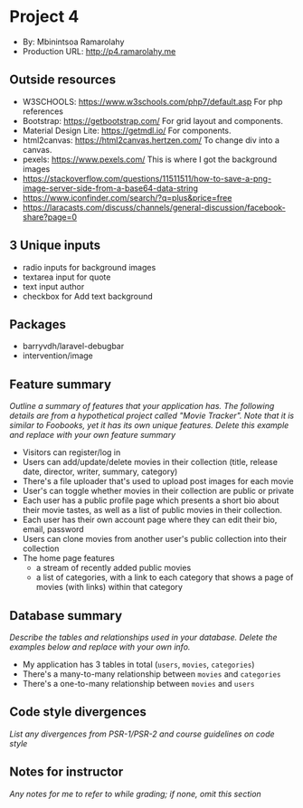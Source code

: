 # Project 4
+ By: Mbinintsoa Ramarolahy
+ Production URL: <http://p4.ramarolahy.me>

## Outside resources
+ W3SCHOOLS: https://www.w3schools.com/php7/default.asp
    For php references
+ Bootstrap: https://getbootstrap.com/
    For grid layout and components.
+ Material Design Lite: https://getmdl.io/
    For components.
+ html2canvas: https://html2canvas.hertzen.com/
    To change div into a canvas.
+ pexels: https://www.pexels.com/
    This is where I got the background images
+ https://stackoverflow.com/questions/11511511/how-to-save-a-png-image-server-side-from-a-base64-data-string
+ https://www.iconfinder.com/search/?q=plus&price=free
+ https://laracasts.com/discuss/channels/general-discussion/facebook-share?page=0

## 3 Unique inputs
+ radio inputs for background images
+ textarea input for quote
+ text input author
+ checkbox for Add text background

## Packages
+ barryvdh/laravel-debugbar
+ intervention/image


## Feature summary
*Outline a summary of features that your application has. The following details are from a hypothetical project called "Movie Tracker". Note that it is similar to Foobooks, yet it has its own unique features. Delete this example and replace with your own feature summary*

+ Visitors can register/log in
+ Users can add/update/delete movies in their collection (title, release date, director, writer, summary, category)
+ There's a file uploader that's used to upload post images for each movie
+ User's can toggle whether movies in their collection are public or private
+ Each user has a public profile page which presents a short bio about their movie tastes, as well as a list of public movies in their collection. 
+ Each user has their own account page where they can edit their bio, email, password
+ Users can clone movies from another user's public collection into their collection
+ The home page features
  + a stream of recently added public movies
  + a list of categories, with a link to each category that shows a page of movies (with links) within that category
  
## Database summary
*Describe the tables and relationships used in your database. Delete the examples below and replace with your own info.*

+ My application has 3 tables in total (`users`, `movies`, `categories`)
+ There's a many-to-many relationship between `movies` and `categories`
+ There's a one-to-many relationship between `movies` and `users`


## Code style divergences
*List any divergences from PSR-1/PSR-2 and course guidelines on code style*

## Notes for instructor
*Any notes for me to refer to while grading; if none, omit this section*
